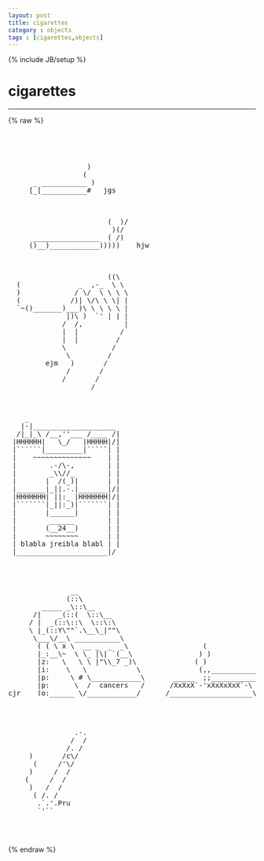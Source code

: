 ```yaml
---
layout: post
title: cigarettes
category : objects
tags : [cigarettes,objects]
---
```

{% include JB/setup %}
# cigarettes
---
{% raw %}
<pre>




                   )
                  (
      _ ___________ )
     [_[___________#   jgs



                        (  )/
                         )(/
      ________________  ( /)
     ()__)____________)))))    hjw



                        ((\
  (              _  ,-_  \ \
  )             / \/  \ \ \ \
  (            /)| \/\ \ \| |
  `~()_______)___)\ \ \ \ \ |
              |)\ )  `&#039; | | |
             /  /,          |
             |  |          /
             |  |         /
             \           /
              \         /
         ejm   )       /
              /       /
             /       /
                    /



    _
   |-|____________________
  /|_|_\ /__,&#039;&#039;___ /____ /|
 |HHHHHH|   \_/   |HHHHH|/|
 |``````|_________|`````| |
 |    ~~~~~~~~~~~~~~    | |
 |        .-/\-,        | |
 |        _\\//_        | |
 |       |  /(_)|       | |
 |_______|_||.-.|_______|/|
 |HHHHHHH| ||:_ |HHHHHHH|/|
 |```````|_||:_)|```````| |
 |       |______|       | |
 |        ______        | |
 |       (__24__)       | |
 |       ~~~~~~~~       | |
 | blabla jreibla blabl | |
 |______________________|/




               __
              (::\
        _____ _\::\__
      /|    _(::(  \::\__
     / |  _(::\::\  \::\:\
     \ |_(::Y\&quot;&quot;`.\__\_|&quot;&quot;\
      \___\/__\ ___________\
       ( ( \ x \  __ _  _  _\                  (
       |_:__\~  \ \_ |\| `(__\                ) )
       |z:   \   \ \ |&quot;\\_7 _)\              ( )
       |i:    \   \            \              (,,_________________
       |p:     \ # \____________\       _____  ;;_____________):::)
       |p:      \  /  cancers   /      /XxXxX`-&#039;xXxXxXxX`-\
cjr    (o:______ \/____________/      /____________________\




                .-.
               /  /
              /. /
     )       /c\/
      (     /&#039;\/
     )     /  /
    (     /  /
     )   /  /
      ( /. /
       .`.&#039;.Pru
       `&#039;``


 </pre>
{% endraw %}
